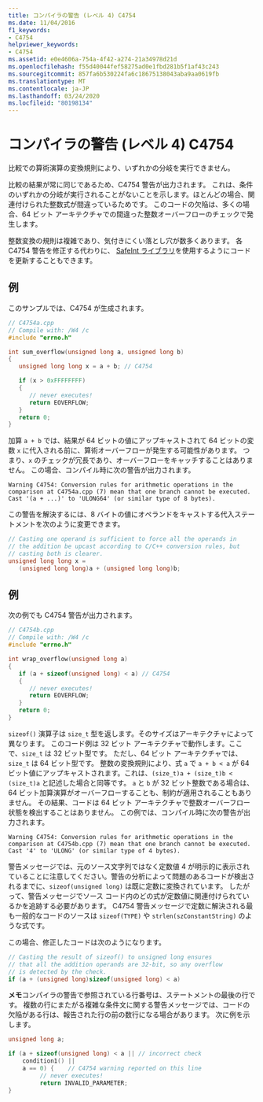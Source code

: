 ```yaml
---
title: コンパイラの警告 (レベル 4) C4754
ms.date: 11/04/2016
f1_keywords:
- C4754
helpviewer_keywords:
- C4754
ms.assetid: e0e4606a-754a-4f42-a274-21a34978d21d
ms.openlocfilehash: f55d40044fef58275ad0e1fbd281b5f1af43c243
ms.sourcegitcommit: 857fa6b530224fa6c18675138043aba9aa0619fb
ms.translationtype: MT
ms.contentlocale: ja-JP
ms.lasthandoff: 03/24/2020
ms.locfileid: "80198134"
---
```

# <a name="compiler-warning-level-4-c4754"></a>コンパイラの警告 (レベル 4) C4754

比較での算術演算の変換規則により、いずれかの分岐を実行できません。

比較の結果が常に同じであるため、C4754 警告が出力されます。 これは、条件のいずれかの分岐が実行されることがないことを示します。ほとんどの場合、関連付けられた整数式が間違っているためです。 このコードの欠陥は、多くの場合、64 ビット アーキテクチャでの間違った整数オーバーフローのチェックで発生します。

整数変換の規則は複雑であり、気付きにくい落とし穴が数多くあります。 各 C4754 警告を修正する代わりに、 [SafeInt ライブラリ](../../safeint/safeint-library.md)を使用するようにコードを更新することもできます。

## <a name="example"></a>例

このサンプルでは、C4754 が生成されます。

```cpp
// C4754a.cpp
// Compile with: /W4 /c
#include "errno.h"

int sum_overflow(unsigned long a, unsigned long b)
{
   unsigned long long x = a + b; // C4754

   if (x > 0xFFFFFFFF)
   {
      // never executes!
      return EOVERFLOW;
   }
   return 0;
}
```

加算 `a + b` では、結果が 64 ビットの値にアップキャストされて 64 ビットの変数 `x` に代入される前に、算術オーバーフローが発生する可能性があります。 つまり、`x` のチェックが冗長であり、オーバーフローをキャッチすることはありません。 この場合、コンパイル時に次の警告が出力されます。

```Output
Warning C4754: Conversion rules for arithmetic operations in the comparison at C4754a.cpp (7) mean that one branch cannot be executed. Cast '(a + ...)' to 'ULONG64' (or similar type of 8 bytes).
```

この警告を解決するには、8 バイトの値にオペランドをキャストする代入ステートメントを次のように変更できます。

```cpp
// Casting one operand is sufficient to force all the operands in
// the addition be upcast according to C/C++ conversion rules, but
// casting both is clearer.
unsigned long long x =
   (unsigned long long)a + (unsigned long long)b;
```

## <a name="example"></a>例

次の例でも C4754 警告が出力されます。

```cpp
// C4754b.cpp
// Compile with: /W4 /c
#include "errno.h"

int wrap_overflow(unsigned long a)
{
   if (a + sizeof(unsigned long) < a) // C4754
   {
      // never executes!
      return EOVERFLOW;
   }
   return 0;
}
```

`sizeof()` 演算子は `size_t` 型を返します。そのサイズはアーキテクチャによって異なります。 このコード例は 32 ビット アーキテクチャで動作します。ここで、`size_t` は 32 ビット型です。 ただし、64 ビット アーキテクチャでは、`size_t` は 64 ビット型です。 整数の変換規則により、式 `a` で `a + b < a` が 64 ビット値にアップキャストされます。これは、`(size_t)a + (size_t)b < (size_t)a` と記述した場合と同等です。 `a` と `b` が 32 ビット整数である場合は、64 ビット加算演算がオーバーフローすることも、制約が適用されることもありません。 その結果、コードは 64 ビット アーキテクチャで整数オーバーフロー状態を検出することはありません。 この例では、コンパイル時に次の警告が出力されます。

```Output
Warning C4754: Conversion rules for arithmetic operations in the comparison at C4754b.cpp (7) mean that one branch cannot be executed. Cast '4' to 'ULONG' (or similar type of 4 bytes).
```

警告メッセージでは、元のソース文字列ではなく定数値 4 が明示的に表示されていることに注意してください。警告の分析によって問題のあるコードが検出されるまでに、`sizeof(unsigned long)` は既に定数に変換されています。 したがって、警告メッセージでソース コード内のどの式が定数値に関連付けられているかを追跡する必要があります。 C4754 警告メッセージで定数に解決される最も一般的なコードのソースは `sizeof(TYPE)` や `strlen(szConstantString)` のような式です。

この場合、修正したコードは次のようになります。

```cpp
// Casting the result of sizeof() to unsigned long ensures
// that all the addition operands are 32-bit, so any overflow
// is detected by the check.
if (a + (unsigned long)sizeof(unsigned long) < a)
```

**メモ**コンパイラの警告で参照されている行番号は、ステートメントの最後の行です。 複数の行にまたがる複雑な条件文に関する警告メッセージでは、コードの欠陥がある行は、報告された行の前の数行になる場合があります。 次に例を示します。

```cpp
unsigned long a;

if (a + sizeof(unsigned long) < a || // incorrect check
    condition1() ||
    a == 0) {    // C4754 warning reported on this line
         // never executes!
         return INVALID_PARAMETER;
}
```
